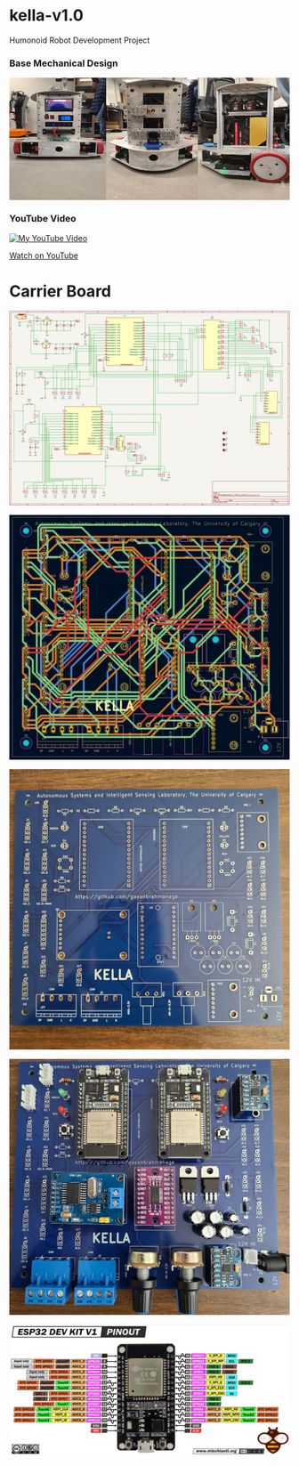 # kella-v1.0
 Humonoid Robot Development Project

 ### Base Mechanical Design
 <div style="display: flex;">
 <img src="photos/image.png" alt="Example Image" width="180" height="220">
 <img src="photos/image2.png" alt="Example Image" width="170" height="220">
 <img src="photos/image4.png" alt="Example Image" width="170" height="220">
 </div>
 
 ### YouTube Video

[![My YouTube Video](http://img.youtube.com/vi/laG0K3bYE8s/0.jpg)](https://www.youtube.com/watch?v=laG0K3bYE8s)

[Watch on YouTube](https://www.youtube.com/watch?v=laG0K3bYE8s)

# Carrier Board 

![Circuit](KELLAPCB/ESP32KiCAD/Circuit.PNG)

![PCB](KELLAPCB/ESP32KiCAD/PCB.PNG)

![PCB](KELLAPCB/ESP32KiCAD/PCB_Printed.jpg) 

![PCB](KELLAPCB/ESP32KiCAD/Soldered.jpg) 

![MSP32](KELLAPCB/ESP32KiCAD/esp32.PNG)


